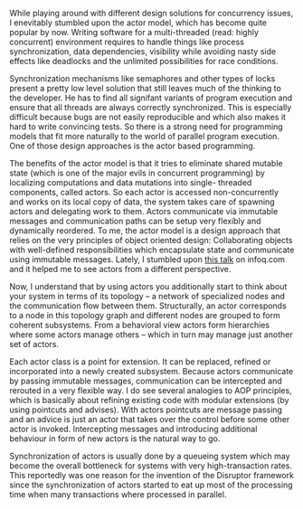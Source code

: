 While playing around with different design solutions for concurrency issues, I enevitably stumbled upon the actor model, which has become quite popular by now. Writing software for a multi-threaded (read: highly concurrent) environment requires to handle things like process synchronization, data dependencies, visibility while avoiding nasty side effects like deadlocks and the unlimited possibilities for race conditions.

Synchronization mechanisms like semaphores and other types of locks present a pretty low level solution that still leaves much of the thinking to the developer. He has to find all signifant variants of program execution and ensure that all threads are always correctly synchronized. This is especially difficult because bugs are not easily reproducible and which also makes it hard to write convincing tests. So there is a strong need for programming models that fit more naturally to the world of parallel program execution. One of those design approaches is the actor based programming.

The benefits of the actor model is that it tries to eliminate shared mutable state (which is one of the major evils in concurrent programming) by localizing computations and data mutations into single- threaded components, called actors. So each actor is accessed non-concurrently and works on its local copy of data, the system takes care of spawning actors and delegating work to them. Actors communicate via immutable messages and communication paths can be setup very flexibly and dynamically reordered. To me, the actor model is a design approach that relies on the very principles of object oriented design: Collaborating objects with well-defined responsibilities which encapsulate state and communicate using immutable messages. Lately, I stumbled upon [this talk](http://www.infoq.com/presentations/Akka-Actors?utm_source=infoq&utm_medium=videos_homepage&utm_campaign=videos_row1) on infoq.com and it helped me to see actors from a different perspective.

Now, I understand that by using actors you additionally start to think about your system in terms of its topology – a network of specialized nodes and the communication flow between them. Structurally, an actor corresponds to a node in this topology graph and different nodes are grouped to form coherent subsystems. From a behavioral view actors form hierarchies where some actors manage others  – which in turn may manage just another set of actors.

Each actor class  is a point for extension. It can be replaced, refined or incorporated into a newly created subsystem. Because actors communicate by passing immutable messages, communication can be intercepted and rerouted in a very flexible way. I do see several analogies to AOP principles, which is basically about refining existing code with modular extensions (by using pointcuts and advises). With actors pointcuts are message passing and an advice is just an actor that takes over the control before some other actor is invoked. Intercepting messages and introducing additional behaviour in form of new actors is the natural way to go.

Synchronization of actors is usually done by a queueing system which may become the overall bottleneck for systems with very high-transaction rates. This reportedly was one reason for the invention of the Disruptor framework since the synchronization of actors started to eat up  most of the processing time when many transactions where processed in parallel. 

